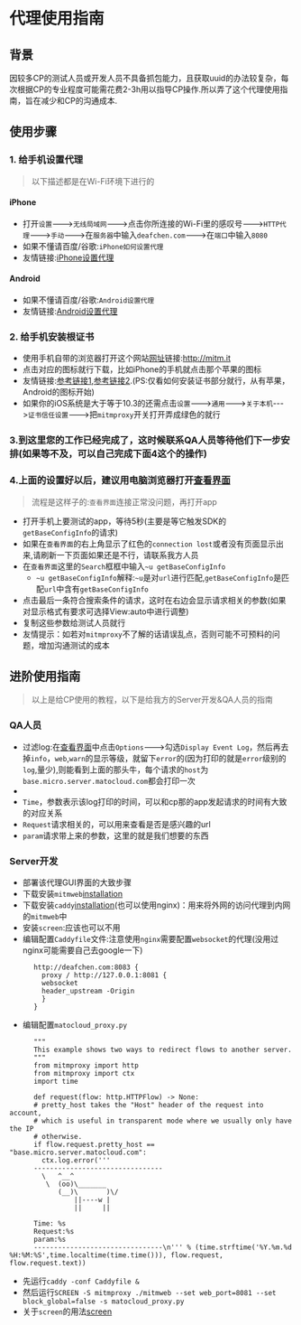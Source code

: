 
# 代理使用指南
## 背景
因较多CP的测试人员或开发人员不具备抓包能力，且获取uuid的办法较复杂，每次根据CP的专业程度可能需花费2-3h用以指导CP操作.所以弄了这个代理使用指南，旨在减少和CP的沟通成本.
## 使用步骤
### 1. 给手机设置代理
> 以下描述都是在Wi-Fi环境下进行的
#### iPhone
- 打开`设置`--->`无线局域网`--->点击你所连接的Wi-Fi里的感叹号--->`HTTP代理`--->`手动`--->在`服务器`中输入`deafchen.com`--->在`端口`中输入`8080`
- 如果不懂请百度/谷歌:`iPhone如何设置代理`
- 友情链接:[iPhone设置代理][iPhone proxy]

#### Android
- 如果不懂请百度/谷歌:`Android设置代理`
- 友情链接:[Android设置代理][Android proxy]

### 2. 给手机安装根证书
- 使用手机自带的浏览器打开这个网站[网址][certSite]链接:http://mitm.it
- 点击对应的图标就行下载，比如iPhone的手机就点击那个苹果的图标
- 友情链接:[参考链接1][mitmproxy en],[参考链接2][mitmproxy zh].(PS:仅看如何安装证书部分就行，从有苹果，Android的图标开始)
- 如果你的iOS系统是大于等于10.3的还需点击`设置`--->`通用`--->`关于本机`--->`证书信任设置`--->把`mitmproxy`开关打开弄成绿色的就行

### 3.到这里您的工作已经完成了，这时候联系QA人员等待他们下一步安排(如果等不及，可以自己完成下面4这个的操作)

### 4.上面的设置好以后，建议用电脑浏览器打开[查看界面][proxy GUI]
> 流程是这样子的:`查看界面`连接正常没问题，再打开app

- 打开手机上要测试的app，等待5秒(主要是等它触发SDK的`getBaseConfigInfo`的请求)
- 如果在`查看界面`的右上角显示了红色的`connection lost`或者没有页面显示出来,请刷新一下页面如果还是不行，请联系我方人员
- 在`查看界面`这里的`Search`框框中输入`~u getBaseConfigInfo`
  - `~u getBaseConfigInfo`解释:`~u`是对`url`进行匹配,`getBaseConfigInfo`是匹配`url`中含有`getBaseConfigInfo`
- 点击最后一条符合搜索条件的请求，这时在右边会显示请求相关的参数(如果对显示格式有要求可选择View:auto中进行调整)
- 复制这些参数给测试人员就行
- 友情提示：如若对`mitmproxy`不了解的话请误乱点，否则可能不可预料的问题，增加沟通测试的成本

## 进阶使用指南
> 以上是给CP使用的教程，以下是给我方的Server开发&QA人员的指南

### QA人员
- 过滤log:在[查看界面][proxy GUI]中点击`Options`--->勾选`Display Event Log`，然后再去掉`info`，`web`,`warn`的显示等级，就留下`error`的(因为打印的就是`error`级别的`log`,量少),则能看到上面的那头牛，每个请求的`host`为`base.micro.server.matocloud.com`都会打印一次
-
- `Time`，参数表示该log打印的时间，可以和cp那的app发起请求的时间有大致的对应关系
- `Request`请求相关的，可以用来查看是否是感兴趣的url
- `param`请求带上来的参数，这里的就是我们想要的东西

### Server开发
- 部署该代理GUI界面的大致步骤
- 下载安装`mitmweb`[installation][mitmproxy doc]
- 下载安装`caddy`[installation][caddy doc](也可以使用nginx)：用来将外网的访问代理到内网的`mitmweb`中
- 安装`screen`:应该也可以不用
- 编辑配置`Caddyfile`文件:注意使用`nginx`需要配置`websocket`的代理(没用过nginx可能需要自己去google一下)
```
      http://deafchen.com:8083 {
        proxy / http://127.0.0.1:8081 {
        websocket
        header_upstream -Origin
        }
      }
```

- 编辑配置`matocloud_proxy.py`
```
      """
      This example shows two ways to redirect flows to another server.
      """
      from mitmproxy import http
      from mitmproxy import ctx
      import time

      def request(flow: http.HTTPFlow) -> None:
      # pretty_host takes the "Host" header of the request into account,
      # which is useful in transparent mode where we usually only have the IP
      # otherwise.
      if flow.request.pretty_host == "base.micro.server.matocloud.com":
        ctx.log.error('''
      --------------------------------
        \   ^__^
         \  (oo)\_______
            (__)\       )\/
                ||----w |
                ||     ||

      Time: %s
      Request:%s
      param:%s
      --------------------------------\n''' % (time.strftime('%Y.%m.%d %H:%M:%S',time.localtime(time.time())), flow.request, flow.request.text))
```

- 先运行`caddy -conf Caddyfile &`
- 然后运行`SCREEN -S mitmproxy ./mitmweb --set web_port=8081 --set block_global=false -s matocloud_proxy.py`
- 关于`screen`的用法[screen][screen]

























[iPhone proxy]:https://jingyan.baidu.com/article/dca1fa6f620442f1a4405202.html
[Android proxy]:https://jingyan.baidu.com/article/fd8044faebfaa85030137a72.html
[certSite]:http://mitm.it
[mitmproxy en]:https://mrchens.github.io/2017/07/05/mitmproxy-for-iOS-app-usage
[mitmproxy zh]:https://www.jianshu.com/p/032eb87aa7e0
[proxy GUI]:http://deafchen.com:8083
[mitmproxy doc]:https://docs.mitmproxy.org/stable/overview-installation/
[caddy doc]:https://github.com/mholt/caddy
[screen]:https://linux.cn/article-8215-1.html
